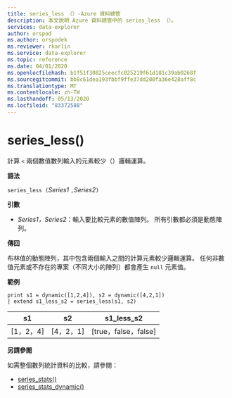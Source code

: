 ```yaml
---
title: series_less （）-Azure 資料總管
description: 本文說明 Azure 資料總管中的 series_less （）。
services: data-explorer
author: orspod
ms.author: orspodek
ms.reviewer: rkarlin
ms.service: data-explorer
ms.topic: reference
ms.date: 04/01/2020
ms.openlocfilehash: b1f51f30825ceecfc025219f61d181c39ab0268f
ms.sourcegitcommit: bb8c61dea193fbbf9ffe37dd200fa36e428aff8c
ms.translationtype: MT
ms.contentlocale: zh-TW
ms.lasthandoff: 05/13/2020
ms.locfileid: "83372588"
---
```

# <a name="series_less"></a>series_less()

計算 `<` 兩個數值數列輸入的元素較少（）邏輯運算。

**語法**

`series_less (`*Series1* `,`*Series2*`)`

**引數**

* *Series1，Series2*：輸入要比較元素的數值陣列。 所有引數都必須是動態陣列。 

**傳回**

布林值的動態陣列，其中包含兩個輸入之間的計算元素較少邏輯運算。 任何非數值元素或不存在的專案（不同大小的陣列）都會產生 `null` 元素值。

**範例**

<!-- csl: https://help.kusto.windows.net:443/Samples -->
```kusto
print s1 = dynamic([1,2,4]), s2 = dynamic([4,2,1])
| extend s1_less_s2 = series_less(s1, s2)
```

|s1|s2|s1_less_s2|
|---|---|---|
|[1，2，4]|[4，2，1]|[true，false，false]|

**另請參閱**

如需整個數列統計資料的比較，請參閱：
* [series_stats()](series-statsfunction.md)
* [series_stats_dynamic()](series-stats-dynamicfunction.md)
